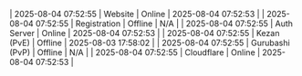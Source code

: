 | 2025-08-04 07:52:55 | Website | Online | 2025-08-04 07:52:53 |
| 2025-08-04 07:52:55 | Registration | Offline | N/A |
| 2025-08-04 07:52:55 | Auth Server | Online | 2025-08-04 07:52:53 |
| 2025-08-04 07:52:55 | Kezan (PvE) | Offline | 2025-08-03 17:58:02 |
| 2025-08-04 07:52:55 | Gurubashi (PvP) | Offline | N/A |
| 2025-08-04 07:52:55 | Cloudflare | Online | 2025-08-04 07:52:53 |
